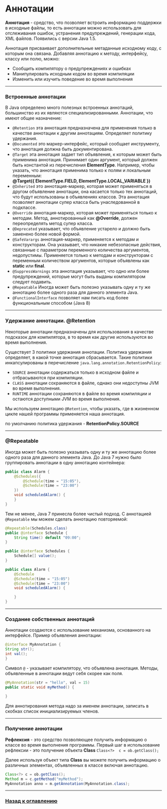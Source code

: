 # Аннотации

**Аннотация** - средство, что позволяет встроить информацию поддержки в исходные файлы,
то есть аннотации можно использовать для отслеживания ошибок, устранения предупреждений, генерации кода, XML файлов.
Появились с версии Java 1.5.

Аннотация присваивает дополнительные метаданные исходному коду, с которым она связана.
Добавляя аннотацию к методу, интерфейсу, классу или полю, можно:

-   Сообщить компилятору о предупреждениях и ошибках
-   Манипулировать исходным кодом во время компиляции
-   Изменить или изучить поведение во время выполнения

---

### Встроенные аннотации

В Java определено много полезных встроенных аннотаций, большинство из их являются специализированными.
Аннотации, что имеют общее назначение:

-   `@Retention` эта аннотация предназначена для применения только в качестве аннотации к другим аннотациям.
    Определяет политику удержания.
-   `@Documented` это маркер-интерфейс, который сообщает инструменту,
    что аннотация должна быть документирована.
-   `@Target` эта аннотация задает тип объявления, к которым может быть применима аннотация.
    Принимает один аргумент, который должен быть константой из перечисления **ElementType**.
    Например, чтобы указать, что аннотация применима только к полям и локальным переменным:  
    **@Target({ ElementType.FIELD, ElementType.LOCAL_VARIABLE })**
-   `@Inherited` это аннотация-маркер, которая может применяться в другом объявление аннотации,
    она касается только тех аннотаций, что будут использованы в объявлениях классов.
    Эта аннотация позволяет аннотации супер класса быть унаследованной в подклассе.
-   `@Override` аннотация-маркер, которая может применяться только к методам.
    Метод, аннотированный как **@Override**, должен переопределять метод супер класса.
-   `@Deprecated` указывает, что объявление устарело и должно быть заменено более новой формой.
-   `@SafeVarargs` аннотация-маркер, применяется к методам и конструкторам.
    Она указывает, что никакие небезопасные действия, связанные с параметром переменного количества аргументов, недопустимы.
    Применяется только к методам и конструкторам с переменным количеством аргументов, которые объявлены как **static** или **final**.
-   `@SuppressWarnings` эта аннотация указывает, что одно или более предупреждений,
    которые могут быть выданы компилятором следует подавить.
-   `@Repeatable` Иногда может быть полезно указывать одну и ту же аннотацию более одного раза для данного элемента Java.
-   `@FunctionalInterface` позволяет нам писать код более функциональным способом (Java 8)

---

### Удержание аннотации. @Retention

Некоторые аннотации предназначены для использования в качестве подсказок для компилятора,
в то время как другие используются во время выполнения.

Существует 3 политики удержания аннотации.
Политика удержания определяет, в какой точке аннотация сбрасывается.
Такие политики инкапсулированы в перечисление `java.lang.annotation.RetentionPolicy`: 

-   `SOURCE` аннотации содержаться только в исходном файле и отбрасываются при компиляции.
-   `CLASS` аннотации сохраняются в файле, однако они недоступны JVM во время выполнения.
-   `RUNTIME` аннотации сохраняются в файле во время компиляции и остаются доступными JVM во время выполнения.

Мы используем аннотацию `@Retention`, чтобы указать, где в жизненном цикле нашей программы применяется наша аннотация.

по умолчанию политика удержания - **RetentionPolicy.SOURCE**

---

### @Repeatable

Иногда может быть полезно указывать одну и ту же аннотацию более одного раза для данного элемента Java.
До Java 7 нужно было группировать аннотации в одну аннотацию контейнера:

```java
public class Alarm {
    @Schedules({
        @Schedule(time = "15:05"),
        @Schedule(time = "23:00")
    })
    void scheduledAlarm() {
    }
}
```

Тем не менее, Java 7 принесла более чистый подход.
С аннотацией `@Repeatable` мы можем сделать аннотацию повторяемой:

```java
@Repeatable(Schedules.class)
public @interface Schedule {
    String time() default "09:00";
}

public @interface Schedules {
    Schedule[] value();
}

public class Alarm {
    @Schedule
    @Schedule(time = "15:05")
    @Schedule(time = "23:00")
    void scheduledAlarm() {

    }
}


```

---

### Создание собственных аннотаций

Аннотации создаются с использование механизма, основанного на интерфейсе.
Пример объявления аннотации:

```java
@interface MyAnnotation { 
String str(); 
int val(); 
} 
```

Символ `@` - указывает компилятору, что объявлена аннотация.
Методы, объявленные в аннотации ведут себя скорее как поля.

```java
@MyAnnotation(str = "hello", val = 15) 
public static void myMethod() {

} 
```

Для аннотирования метода надо за именем аннотации, записать в скобках список инициализируемых членов.

---

### Получение аннотации

**Рефлексия** - это средство позволяющее получить информацию о классе во время выполнения программы.
Первый шаг в использование рефлексии - это получение объекта **Class** `Class<?>  c = ob.getClass(); `

Далее используя объект типа **Class** вы можете получить информацию о различных элементах, объявленных в классе включая аннотацию.

```java
Class<?> c = ob.getClass(); 
Method m = c.getMethod("myMethod"); 
MyAnnotation anno = m.getAnnotation(MyAnnotation.class); 
```

---

### [Назад к оглавлению](./README.md)